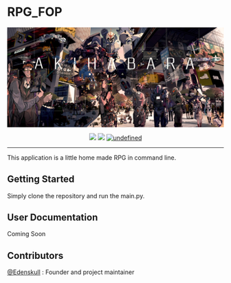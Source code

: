 # RPG_FOP

<img alt="Image Banner" src="https://raw.githubusercontent.com/Edenskull/RPG_FOP/master/.github/UI_DESIGN/Banner.jpg?sanitize=true" align="center"/>
</br>
<p align="center">
  <a href="https://github.com/Edenskull/RPG_FOP/blob/master/LICENSE"><img src="https://img.shields.io/github/license/Edenskull/RPG_FOP.svg"/></a>
  <a href="https://github.com/Edenskull/RPG_FOP/issues"><img src="https://img.shields.io/github/issues/Edenskull/RPG_FOP.svg"/></a>
  <a href="https://github.com/Edenskull/RPG_FOP/releases"><img alt="undefined" src="https://img.shields.io/github/release/edenskull/RPG_FOP.svg"></a>
</p>

---

This application is a little home made RPG in command line.  

## Getting Started

Simply clone the repository and run the main.py.

## User Documentation

Coming Soon

## Contributors

[@Edenskull](https://github.com/Edenskull) : Founder and project maintainer
